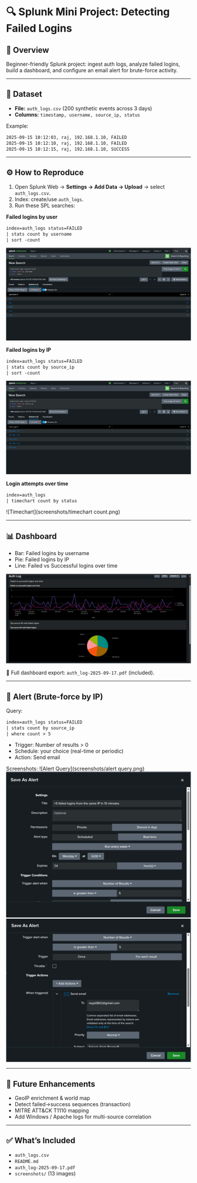 # 🔍 Splunk Mini Project: Detecting Failed Logins

## 📌 Overview
Beginner-friendly Splunk project: ingest auth logs, analyze failed logins, build a dashboard, and configure an email alert for brute-force activity.

---

## 📂 Dataset
- **File:** `auth_logs.csv` (200 synthetic events across 3 days)
- **Columns:** `timestamp, username, source_ip, status`

Example:
```
2025-09-15 10:12:03, raj, 192.168.1.10, FAILED
2025-09-15 10:12:10, raj, 192.168.1.10, FAILED
2025-09-15 10:12:15, raj, 192.168.1.10, SUCCESS
```

---

## ⚙️ How to Reproduce
1. Open Splunk Web → **Settings → Add Data → Upload** → select `auth_logs.csv`.
2. Index: create/use `auth_logs`.
3. Run these SPL searches:

**Failed logins by user**
```spl
index=auth_logs status=FAILED
| stats count by username
| sort -count
```
![Failed by user](screenshots/username.png)

**Failed logins by IP**
```spl
index=auth_logs status=FAILED
| stats count by source_ip
| sort -count
```
![Failed by IP](screenshots/IP.png)

**Login attempts over time**
```spl
index=auth_logs
| timechart count by status
```
![Timechart](screenshots/timechart count.png)

---

## 📊 Dashboard
- Bar: Failed logins by username
- Pie: Failed logins by IP
- Line: Failed vs Successful logins over time

![Dashboard](screenshots/dashboard.png)

📄 Full dashboard export: `auth_log-2025-09-17.pdf` (included).

---

## 🚨 Alert (Brute-force by IP)
Query:
```spl
index=auth_logs status=FAILED
| stats count by source_ip
| where count > 5
```
- Trigger: Number of results > 0
- Schedule: your choice (real-time or periodic)
- Action: Send email

Screenshots:
![Alert Query](screenshots/alert query.png)
![Alert Config](screenshots/alert_config.png)
![Alert Summary](screenshots/alert_query.png)


---

## 🚀 Future Enhancements
- GeoIP enrichment & world map
- Detect failed→success sequences (transaction)
- MITRE ATT&CK T1110 mapping
- Add Windows / Apache logs for multi-source correlation

---

## ✅ What’s Included
- `auth_logs.csv`
- `README.md`
- `auth_log-2025-09-17.pdf`
- `screenshots/` (13 images)
